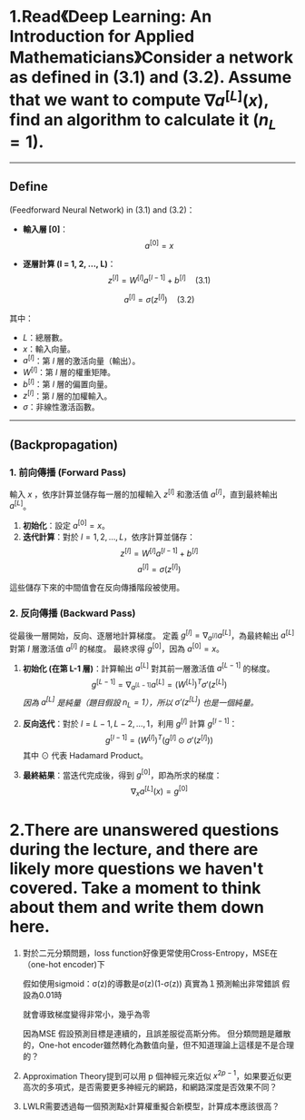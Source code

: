 # 1.Read《Deep Learning: An Introduction for Applied Mathematicians》Consider a network as defined in (3.1) and (3.2). Assume that we want to compute $\nabla a^{[L]}(x)$, find an algorithm to calculate it ($n_L=1$).


---

## Define

(Feedforward Neural Network) in (3.1) and (3.2)：

- **輸入層 [0]**：
  $$a^{[0]} = x$$

- **逐層計算 (l = 1, 2, ..., L)**：
  $$z^{[l]} = W^{[l]}a^{[l-1]} + b^{[l]} \quad (3.1)$$
  
  $$a^{[l]} = \sigma(z^{[l]}) \quad (3.2)$$

其中：
- $L$：總層數。
- $x$：輸入向量。
- $a^{[l]}$：第 $l$ 層的激活向量（輸出）。
- $W^{[l]}$：第 $l$ 層的權重矩陣。
- $b^{[l]}$：第 $l$ 層的偏置向量。
- $z^{[l]}$：第 $l$ 層的加權輸入。
- $\sigma$：非線性激活函數。

---

## (Backpropagation)

### 1. 前向傳播 (Forward Pass)

輸入 $x$ ，依序計算並儲存每一層的加權輸入 $z^{[l]}$ 和激活值 $a^{[l]}$，直到最終輸出 $a^{[L]}$。

1.  **初始化**：設定 $a^{[0]} = x$。
2.  **迭代計算**：對於 $l = 1, 2, \dots, L$，依序計算並儲存：
    $$
    z^{[l]} = W^{[l]}a^{[l-1]} + b^{[l]}
    $$
    $$
    a^{[l]} = \sigma(z^{[l]})
    $$

這些儲存下來的中間值會在反向傳播階段被使用。

### 2. 反向傳播 (Backward Pass)

從最後一層開始，反向、逐層地計算梯度。 定義 $g^{[l]} = \nabla_{a^{[l]}} a^{[L]}$，為最終輸出 $a^{[L]}$ 對第 $l$ 層激活值 $a^{[l]}$ 的梯度。 最終求得 $g^{[0]}$，因為 $a^{[0]} = x$。

1.  **初始化 (在第 L-1 層)**：計算輸出 $a^{[L]}$ 對其前一層激活值 $a^{[L-1]}$ 的梯度。
    $$
    g^{[L-1]} = \nabla_{a^{[L-1]}} a^{[L]} = (W^{[L]})^T \sigma'(z^{[L]})
    $$
    *因為 $a^{[L]}$ 是純量（題目假設 $n_L=1$），所以 $\sigma'(z^{[L]})$ 也是一個純量。*

2.  **反向迭代**：對於 $l = L-1, L-2, \dots, 1$，利用 $g^{[l]}$ 計算 $g^{[l-1]}$：
    $$
    g^{[l-1]} = (W^{[l]})^T (g^{[l]} \odot \sigma'(z^{[l]}))
    $$
    其中 $\odot$ 代表 Hadamard Product。

3.  **最終結果**：當迭代完成後，得到 $g^{[0]}$，即為所求的梯度：
    $$
    \nabla_{x} a^{[L]}(x) = g^{[0]}
    $$

# 2.There are unanswered questions during the lecture, and there are likely more questions we haven't covered. Take a moment to think about them and write them down here.

1.  對於二元分類問題，loss function好像更常使用Cross-Entropy，MSE在（one-hot encoder)下

     假如使用sigmoid：σ(z)的導數是σ(z)(1-σ(z))
     真實為１預測輸出非常錯誤 假設為0.01時
     
     就會導致梯度變得非常小，幾乎為零

     因為MSE 假設預測目標是連續的，且誤差服從高斯分佈。
     但分類問題是離散的，One-hot encoder雖然轉化為數值向量，但不知道理論上這樣是不是合理的？
2.  Approximation Theory提到可以用 p 個神經元來近似 $x^{2p-1}$，如果要近似更高次的多項式，是否需要更多神經元的網路，和網路深度是否效果不同？

3.  LWLR需要透過每一個預測點x計算權重擬合新模型，計算成本應該很高？
